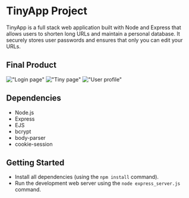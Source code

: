 # TinyApp Project

TinyApp is a full stack web application built with Node and Express that allows users to shorten long URLs and maintain a personal database. It securely stores user passwords and ensures that only you can edit your URLs.

## Final Product

!["Login page"](#)
!["Tiny page"](#)
!["User profile"](#)


## Dependencies

- Node.js
- Express
- EJS
- bcrypt
- body-parser
- cookie-session

## Getting Started

- Install all dependencies (using the `npm install` command).
- Run the development web server using the `node express_server.js` command.